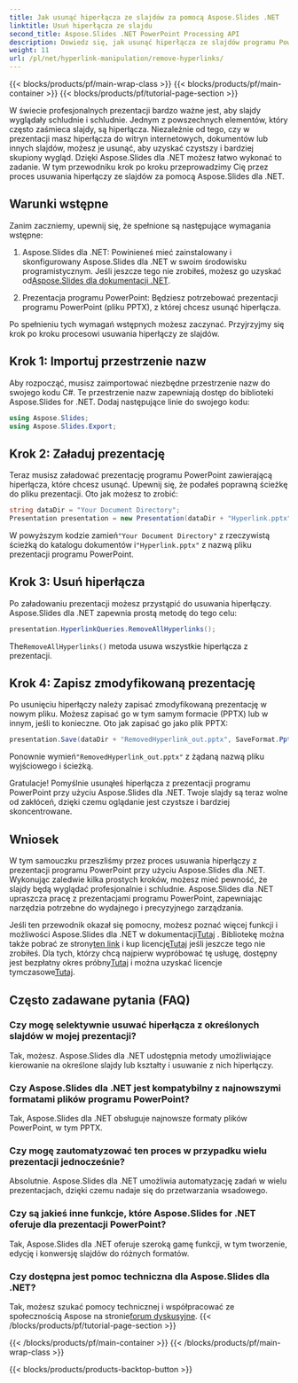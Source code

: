 ```yaml
---
title: Jak usunąć hiperłącza ze slajdów za pomocą Aspose.Slides .NET
linktitle: Usuń hiperłącza ze slajdu
second_title: Aspose.Slides .NET PowerPoint Processing API
description: Dowiedz się, jak usunąć hiperłącza ze slajdów programu PowerPoint za pomocą Aspose.Slides dla .NET. Twórz przejrzyste i profesjonalne prezentacje.
weight: 11
url: /pl/net/hyperlink-manipulation/remove-hyperlinks/
---
```


{{< blocks/products/pf/main-wrap-class >}}
{{< blocks/products/pf/main-container >}}
{{< blocks/products/pf/tutorial-page-section >}}


W świecie profesjonalnych prezentacji bardzo ważne jest, aby slajdy wyglądały schludnie i schludnie. Jednym z powszechnych elementów, który często zaśmieca slajdy, są hiperłącza. Niezależnie od tego, czy w prezentacji masz hiperłącza do witryn internetowych, dokumentów lub innych slajdów, możesz je usunąć, aby uzyskać czystszy i bardziej skupiony wygląd. Dzięki Aspose.Slides dla .NET możesz łatwo wykonać to zadanie. W tym przewodniku krok po kroku przeprowadzimy Cię przez proces usuwania hiperłączy ze slajdów za pomocą Aspose.Slides dla .NET.

## Warunki wstępne

Zanim zaczniemy, upewnij się, że spełnione są następujące wymagania wstępne:

1.  Aspose.Slides dla .NET: Powinieneś mieć zainstalowany i skonfigurowany Aspose.Slides dla .NET w swoim środowisku programistycznym. Jeśli jeszcze tego nie zrobiłeś, możesz go uzyskać od[Aspose.Slides dla dokumentacji .NET](https://reference.aspose.com/slides/net/).

2. Prezentacja programu PowerPoint: Będziesz potrzebować prezentacji programu PowerPoint (pliku PPTX), z której chcesz usunąć hiperłącza.

Po spełnieniu tych wymagań wstępnych możesz zaczynać. Przyjrzyjmy się krok po kroku procesowi usuwania hiperłączy ze slajdów.

## Krok 1: Importuj przestrzenie nazw

Aby rozpocząć, musisz zaimportować niezbędne przestrzenie nazw do swojego kodu C#. Te przestrzenie nazw zapewniają dostęp do biblioteki Aspose.Slides for .NET. Dodaj następujące linie do swojego kodu:

```csharp
using Aspose.Slides;
using Aspose.Slides.Export;
```

## Krok 2: Załaduj prezentację

Teraz musisz załadować prezentację programu PowerPoint zawierającą hiperłącza, które chcesz usunąć. Upewnij się, że podałeś poprawną ścieżkę do pliku prezentacji. Oto jak możesz to zrobić:

```csharp
string dataDir = "Your Document Directory";
Presentation presentation = new Presentation(dataDir + "Hyperlink.pptx");
```

 W powyższym kodzie zamień`"Your Document Directory"` z rzeczywistą ścieżką do katalogu dokumentów i`"Hyperlink.pptx"` z nazwą pliku prezentacji programu PowerPoint.

## Krok 3: Usuń hiperłącza

Po załadowaniu prezentacji możesz przystąpić do usuwania hiperłączy. Aspose.Slides dla .NET zapewnia prostą metodę do tego celu:

```csharp
presentation.HyperlinkQueries.RemoveAllHyperlinks();
```

 The`RemoveAllHyperlinks()` metoda usuwa wszystkie hiperłącza z prezentacji.

## Krok 4: Zapisz zmodyfikowaną prezentację

Po usunięciu hiperłączy należy zapisać zmodyfikowaną prezentację w nowym pliku. Możesz zapisać go w tym samym formacie (PPTX) lub w innym, jeśli to konieczne. Oto jak zapisać go jako plik PPTX:

```csharp
presentation.Save(dataDir + "RemovedHyperlink_out.pptx", SaveFormat.Pptx);
```

 Ponownie wymień`"RemovedHyperlink_out.pptx"` z żądaną nazwą pliku wyjściowego i ścieżką.

Gratulacje! Pomyślnie usunąłeś hiperłącza z prezentacji programu PowerPoint przy użyciu Aspose.Slides dla .NET. Twoje slajdy są teraz wolne od zakłóceń, dzięki czemu oglądanie jest czystsze i bardziej skoncentrowane.

## Wniosek

W tym samouczku przeszliśmy przez proces usuwania hiperłączy z prezentacji programu PowerPoint przy użyciu Aspose.Slides dla .NET. Wykonując zaledwie kilka prostych kroków, możesz mieć pewność, że slajdy będą wyglądać profesjonalnie i schludnie. Aspose.Slides dla .NET upraszcza pracę z prezentacjami programu PowerPoint, zapewniając narzędzia potrzebne do wydajnego i precyzyjnego zarządzania.

Jeśli ten przewodnik okazał się pomocny, możesz poznać więcej funkcji i możliwości Aspose.Slides dla .NET w dokumentacji[Tutaj](https://reference.aspose.com/slides/net/) . Bibliotekę można także pobrać ze strony[ten link](https://releases.aspose.com/slides/net/) i kup licencję[Tutaj](https://purchase.aspose.com/buy) jeśli jeszcze tego nie zrobiłeś. Dla tych, którzy chcą najpierw wypróbować tę usługę, dostępny jest bezpłatny okres próbny[Tutaj](https://releases.aspose.com/) i można uzyskać licencje tymczasowe[Tutaj](https://purchase.aspose.com/temporary-license/).

## Często zadawane pytania (FAQ)

### Czy mogę selektywnie usuwać hiperłącza z określonych slajdów w mojej prezentacji?
Tak, możesz. Aspose.Slides dla .NET udostępnia metody umożliwiające kierowanie na określone slajdy lub kształty i usuwanie z nich hiperłączy.

### Czy Aspose.Slides dla .NET jest kompatybilny z najnowszymi formatami plików programu PowerPoint?
Tak, Aspose.Slides dla .NET obsługuje najnowsze formaty plików PowerPoint, w tym PPTX.

### Czy mogę zautomatyzować ten proces w przypadku wielu prezentacji jednocześnie?
Absolutnie. Aspose.Slides dla .NET umożliwia automatyzację zadań w wielu prezentacjach, dzięki czemu nadaje się do przetwarzania wsadowego.

### Czy są jakieś inne funkcje, które Aspose.Slides for .NET oferuje dla prezentacji PowerPoint?
Tak, Aspose.Slides dla .NET oferuje szeroką gamę funkcji, w tym tworzenie, edycję i konwersję slajdów do różnych formatów.

### Czy dostępna jest pomoc techniczna dla Aspose.Slides dla .NET?
 Tak, możesz szukać pomocy technicznej i współpracować ze społecznością Aspose na stronie[forum dyskusyjne](https://forum.aspose.com/).
{{< /blocks/products/pf/tutorial-page-section >}}

{{< /blocks/products/pf/main-container >}}
{{< /blocks/products/pf/main-wrap-class >}}

{{< blocks/products/products-backtop-button >}}

